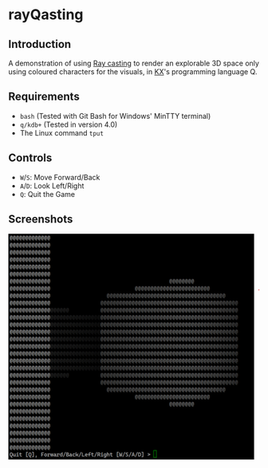# rayQasting

## Introduction

A demonstration of using [Ray casting](https://en.wikipedia.org/wiki/Ray_casting) to render an explorable 3D space only using coloured characters for the visuals, in [KX](https://kx.com/)'s programming language Q.

## Requirements

- `bash` (Tested with Git Bash for Windows' MinTTY terminal)
- `q/kdb+` (Tested in version 4.0)
- The Linux command `tput`

## Controls

- `W`/`S`: Move Forward/Back
- `A`/`D`: Look Left/Right
- `Q`: Quit the Game

## Screenshots

![Screenshot](resources/screenshots/gameplay-example.png)
